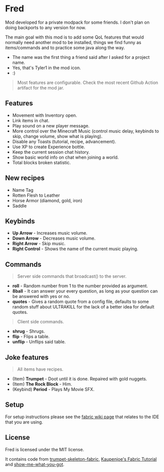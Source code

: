 # Fred

Mod developed for a private modpack for some friends. I don't plan on doing backports to any version for now.

The main goal with this mod is to add some QoL features that would normally need another mod to be installed, things we find funny as items/commands and to practice some java along the way.

-   The name was the first thing a friend said after I asked for a project name.
-   Yes, that's Tyler1 in the mod icon.
-   :)

> Most features are configurable.
> Check the most recent Github Action artifact for the mod jar.

## Features

-   Movement with Inventory open.
-   Link items in chat.
-   Play sound on a new player message.
-   More control over the Minecraft Music (control music delay, keybinds to skip, change volume, show what is playing).
-   Disable any Toasts (tutorial, recipe, advancement).
-   Use XP to create Experience bottle.
-   Keep the current session chat history.
-   Show basic world info on chat when joining a world.
-   Total blocks broken statistic.

## New recipes

-   Name Tag
-   Rotten Flesh to Leather
-   Horse Armor (diamond, gold, iron)
-   Saddle

## Keybinds

-   **Up Arrow** - Increases music volume.
-   **Down Arrow** - Decreases music volume.
-   **Right Arrow** - Skip music.
-   **Right Control** - Shows the name of the current music playing.

## Commands

> Server side commands that broadcast() to the server.

-   **roll** - Random number from 1 to the number provided as argument.
-   **8ball** - It can answer your every question, as long as your question can be answered with yes or no.
-   **quotes** - Gives a random quote from a config file, defaults to some random stuff about ULTRAKILL for the lack of a better idea for default quotes.

> Client side commands.

-   **shrug** - Shrugs.
-   **flip** - Flips a table.
-   **unflip** - Unflips said table.

## Joke features

> All items have recipes.

-   (Item) **Trumpet** - Doot until it is done. Repaired with gold nuggets.
-   (Item) **The Rock Block** - Him.
-   (Keybind) **Period** - Plays My Movie SFX.

## Setup

For setup instructions please see the [fabric wiki page](https://fabricmc.net/wiki/tutorial:setup) that relates to the IDE that you are using.

## License

Fred is licensed under the MIT license.

It contains code from [trumpet-skeleton-fabric](https://github.com/JamiesWhiteShirt/trumpet-skeleton-fabric/), [Kaupenjoe's Fabric Tutorial](https://www.youtube.com/playlist?list=PLKGarocXCE1EeLZggaXPJaARxnAbUD8Y_) and [show-me-what-you-got](https://github.com/apace100/show-me-what-you-got).

